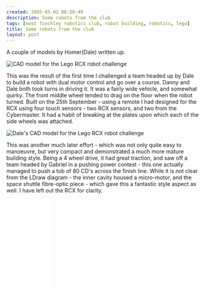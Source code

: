 ```yaml
---
created: 2005-05-02 08:59:49
description: Some robots from the club
tags: [east finchley robotics club, robot building, robotics, lego]
title: Some robots from the club
layout: post
---
```

A couple of models by Homer(Dale) written up.

![CAD model for the Lego RCX robot challenge](/galleries/2005-05-02-some-robots-from-the-club/25thSept04Challenge.png)

This was the result of the first time I challenged a team headed up by Dale to build a robot with dual motor control and go over a course. Danny and Dale both took turns in driving it. It was a fairly wide vehicle, and somewhat quirky. The front middle wheel tended to drag on the floor when the robot turned. Built on the 25th September - using a remote I had designed for the RCX using four touch sensors - two RCX sensors, and two from the Cybermaster. It had a habit of breaking at the plates upon which each of the side wheels was attached.

![Dale's CAD model for the Lego RCX robot challenge](/galleries/2005-05-02-some-robots-from-the-club/DaleTeam2MotorBuggy.png)

This was another much later effort - which was not only quite easy to manoeuvre, but very compact and demonstrated a much more mature building style. Being a 4 wheel drive, it had great traction, and saw off a team headed by Gabriel in a pushing power contest - this one actually managed to push a tub of 80 CD's across the finish line. While it is not clear from the LDraw diagram - the inner cavity housed a micro-motor, and the space shuttle fibre-optic piece - which gave this a fantastic style aspect as well. I have left out the RCX for clarity.

<iframe style="width:120px;height:240px;" marginwidth="0" marginheight="0" scrolling="no" frameborder="0" src="//ws-eu.amazon-adsystem.com/widgets/q?ServiceVersion=20070822&OneJS=1&Operation=GetAdHtml&MarketPlace=GB&source=ss&ref=as_ss_li_til&ad_type=product_link&tracking_id=orionrobots-21&language=en_GB&marketplace=amazon&region=GB&placement=B082WD5YV9&asins=B082WD5YV9&linkId=beb70788ccaaea84a7820473034e4cd9&show_border=true&link_opens_in_new_window=true"></iframe>
